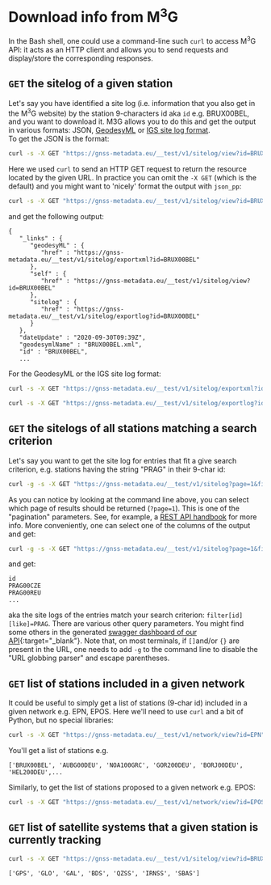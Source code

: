 # Download info from M<sup>3</sup>G

In the Bash shell, one could use a command-line such `curl` to access M<sup>3</sup>G API: it acts as an HTTP client and allows you to send requests and display/store the corresponding responses.

## `GET` the sitelog of a given station <a id='sitelog'></a>
Let's say you have identified a site log (i.e. information that you also get in the M<sup>3</sup>G website) by the station 9-characters id aka `id` e.g. BRUX00BEL, and you want to download it. M3G allows you to do this and get the output in various formats: JSON, [GeodesyML](http://geodesyml.org/) or [IGS site log format](https://kb.igs.org/hc/en-us/articles/203402393-IGS-Site-Log-Manager-User-Guide).<br>
To get the JSON is the format:
```bash
curl -s -X GET "https://gnss-metadata.eu/__test/v1/sitelog/view?id=BRUX00BEL" -H  "accept: application/json"
```
Here we used `curl` to send an HTTP GET request to return the resource located by the given URL. In practice you can omit the `-X GET` (which is the default) and you might want to 'nicely' format the output with `json_pp`:

```bash
curl -s -X GET "https://gnss-metadata.eu/__test/v1/sitelog/view?id=BRUX00BEL" -H  "accept: application/json" | json_pp
```
and get the following output:
```
{
   "_links" : {
      "geodesyML" : {
         "href" : "https://gnss-metadata.eu/__test/v1/sitelog/exportxml?id=BRUX00BEL"
      },
      "self" : {
         "href" : "https://gnss-metadata.eu/__test/v1/sitelog/view?id=BRUX00BEL"
      },
      "sitelog" : {
         "href" : "https://gnss-metadata.eu/__test/v1/sitelog/exportlog?id=BRUX00BEL"
      }
   },
   "dateUpdate" : "2020-09-30T09:39Z",
   "geodesymlName" : "BRUX00BEL.xml",
   "id" : "BRUX00BEL",
   ...
```
For the GeodesyML or the IGS site log format:
```bash
curl -s -X GET "https://gnss-metadata.eu/__test/v1/sitelog/exportxml?id=BRUX00BEL" -H  "accept: application/geodesyML0.4"
```
```bash
curl -s -X GET "https://gnss-metadata.eu/__test/v1/sitelog/exportlog?id=BRUX00BEL" -H  "accept: application/sitelog"
```


## `GET` the sitelogs of all stations matching a search criterion<a id='sitelogs'></a>
Let's say you want to get the site log for entries that fit a give search criterion, e.g. stations having the string "PRAG" in their 9-char id:

```bash
curl -g -s -X GET "https://gnss-metadata.eu/__test/v1/sitelog?page=1&filter[id][like]=PRAG" -H  "accept: text/plain"
```
As you can notice by looking at the command line above, you can select which page of results should be returned (`?page=1`). This is one of the "pagination" parameters. See, for example, a [REST API handbook](https://developer.wordpress.org/rest-api/using-the-rest-api/pagination/) for more info.
More conveniently, one can select one of the columns of the output and get:

```Bash
curl -g -s -X GET "https://gnss-metadata.eu/__test/v1/sitelog?page=1&filter[id][like]=PRAG" -H  "accept: text/plain" | awk '{print $1}'
```
and get:
```
id
PRAG00CZE
PRAG00REU
...
```
aka the site logs of the entries match your search criterion: `filter[id][like]=PRAG`. There are various other query parameters. You might find some others in the generated [swagger dashboard of our API](https://gnss-metadata.eu/__test/site/api-docs#/Metadata/get_sitelog){:target="_blank"}. Note that, on most terminals, if `[]`and/or `{}` are present in the URL, one needs to add `-g` to the command line to disable the "URL globbing parser" and escape parentheses.


## `GET` list of stations included in a given network<a id='list_netw'></a>
It could be useful to simply get a list of stations (9-char id) included in a given network e.g. EPN, EPOS.
Here we'll need to use `curl` and a bit of Python, but no special libraries:
```bash
curl -s -X GET "https://gnss-metadata.eu/__test/v1/network/view?id=EPN" -H  "accept: application/json" | python -c "import sys,json; print(json.load(sys.stdin)['included'])"
```
You'll get a list of stations e.g.
```
['BRUX00BEL', 'AUBG00DEU', 'NOA100GRC', 'GOR200DEU', 'BORJ00DEU', 'HEL200DEU',...
```
Similarly, to get the list of stations proposed to a given network e.g. EPOS:
```bash
curl -s -X GET "https://gnss-metadata.eu/__test/v1/network/view?id=EPOS" -H  "accept: application/json" | python -c "import sys,json; print(json.load(sys.stdin)['proposed'])"
```
## `GET` list of satellite systems that a given station is currently tracking<a id='list_sat'></a>

```bash
curl -s -X GET "https://gnss-metadata.eu/__test/v1/sitelog/view?id=BRUX00BEL" -H  "accept: application/json" | python -c "import sys,json; print(json.load(sys.stdin)['sitelog']['receivers'][-1]['satelliteSystem'])"
```
```
['GPS', 'GLO', 'GAL', 'BDS', 'QZSS', 'IRNSS', 'SBAS']
```
